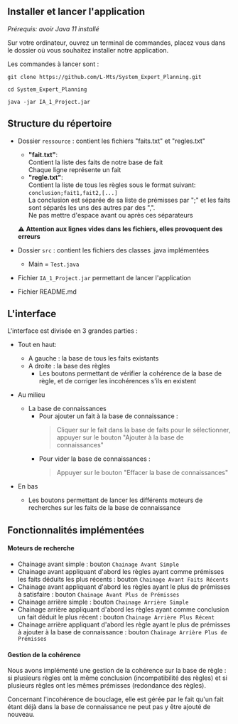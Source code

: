 ## Installer et lancer l'application

*Prérequis: avoir Java 11 installé*

Sur votre ordinateur, ouvrez un terminal de commandes, placez vous dans le dossier où vous souhaitez installer notre application.

Les commandes à lancer sont :
```
git clone https://github.com/L-Mts/System_Expert_Planning.git
```
```
cd System_Expert_Planning
```
```
java -jar IA_1_Project.jar
```

## Structure du répertoire

- Dossier `ressource` : contient les fichiers "faits.txt" et "regles.txt"

    - **"fait.txt"**:  
        Contient la liste des faits de notre base de fait  
        Chaque ligne représente un fait
    - **"regle.txt"**:  
        Contient la liste de tous les règles sous le format suivant:  
            `conclusion;fait1,fait2,[...]`  
                La conclusion est séparée de sa liste de prémisses par ";" et les faits sont séparés les uns des autres par des ",".  
                Ne pas mettre d'espace avant ou après ces séparateurs
  
    :warning: **Attention aux lignes vides dans les fichiers, elles provoquent des erreurs**
    
- Dossier `src` : contient les fichiers des classes .java implémentées
    
    - Main = `Test.java`

- Fichier `IA_1_Project.jar` permettant de lancer l'application
- Fichier README.md

## L'interface 

L'interface est divisée en 3 grandes parties :

- Tout en haut:  

    - A gauche : la base de tous les faits existants  
    - A droite : la base des règles
        - Les boutons permettant de vérifier la cohérence de la base de règle, et de corriger les incohérences s'ils en existent
        
- Au milieu

    - La base de connaissances
        - Pour ajouter un fait à la base de connaissance :
            > Cliquer sur le fait dans la base de faits pour le sélectionner, appuyer sur le bouton "Ajouter à la base de connaissances"
        - Pour vider la base de connaissances :
            > Appuyer sur le bouton "Effacer la base de connaissances"
            
- En bas

    - Les boutons permettant de lancer les différents moteurs de recherches sur les faits de la base de connaissance
    
    
## Fonctionnalités implémentées
#### Moteurs de recherche

- Chainage avant simple : bouton `Chainage Avant Simple`
- Chainage avant appliquant d'abord les règles ayant comme prémisses les faits déduits les plus récents : bouton `Chainage Avant Faits Récents`
- Chainage avant appliquant d'abord les règles ayant le plus de prémisses à satisfaire : bouton `Chainage Avant Plus de Prémisses`
- Chainage arrière simple : bouton `Chainage Arrière Simple`
- Chainage arrière appliquant d'abord les règles ayant comme conclusion un fait déduit le plus récent : bouton `Chainage Arrière Plus Récent`
- Chainage arrière appliquant d'abord les règle ayant le plus de prémisses à ajouter à la base de connaissance : bouton `Chainage Arrière Plus de Prémisses`

#### Gestion de la cohérence  
Nous avons implémenté une gestion de la cohérence sur la base de règle :  
si plusieurs règles ont la même conclusion (incompatibilité des règles) et si plusieurs règles ont les mêmes prémisses (redondance des règles).

Concernant l'incohérence de bouclage, elle est gérée par le fait qu'un fait étant déjà dans la base de connaissance ne peut pas y être ajouté de nouveau.
